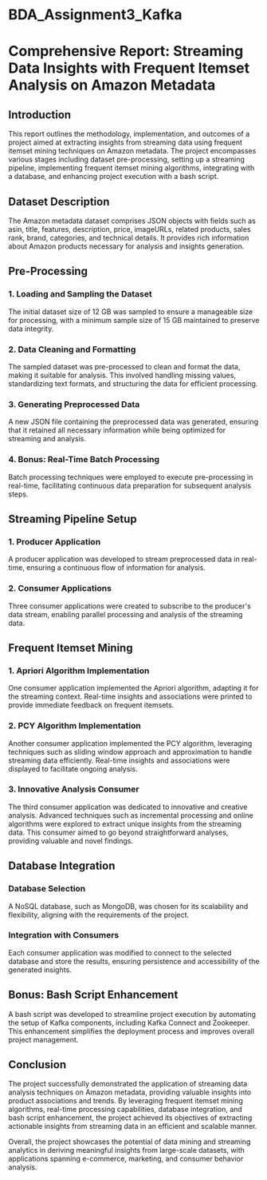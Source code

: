 # BDA_Assignment3_Kafka

# Comprehensive Report: Streaming Data Insights with Frequent Itemset Analysis on Amazon Metadata

## Introduction
This report outlines the methodology, implementation, and outcomes of a project aimed at extracting insights from streaming data using frequent itemset mining techniques on Amazon metadata. The project encompasses various stages including dataset pre-processing, setting up a streaming pipeline, implementing frequent itemset mining algorithms, integrating with a database, and enhancing project execution with a bash script.

## Dataset Description
The Amazon metadata dataset comprises JSON objects with fields such as asin, title, features, description, price, imageURLs, related products, sales rank, brand, categories, and technical details. It provides rich information about Amazon products necessary for analysis and insights generation.

## Pre-Processing
### 1. Loading and Sampling the Dataset
The initial dataset size of 12 GB was sampled to ensure a manageable size for processing, with a minimum sample size of 15 GB maintained to preserve data integrity.

### 2. Data Cleaning and Formatting
The sampled dataset was pre-processed to clean and format the data, making it suitable for analysis. This involved handling missing values, standardizing text formats, and structuring the data for efficient processing.

### 3. Generating Preprocessed Data
A new JSON file containing the preprocessed data was generated, ensuring that it retained all necessary information while being optimized for streaming and analysis.

### 4. Bonus: Real-Time Batch Processing
Batch processing techniques were employed to execute pre-processing in real-time, facilitating continuous data preparation for subsequent analysis steps.

## Streaming Pipeline Setup
### 1. Producer Application
A producer application was developed to stream preprocessed data in real-time, ensuring a continuous flow of information for analysis.

### 2. Consumer Applications
Three consumer applications were created to subscribe to the producer's data stream, enabling parallel processing and analysis of the streaming data.

## Frequent Itemset Mining
### 1. Apriori Algorithm Implementation
One consumer application implemented the Apriori algorithm, adapting it for the streaming context. Real-time insights and associations were printed to provide immediate feedback on frequent itemsets.

### 2. PCY Algorithm Implementation
Another consumer application implemented the PCY algorithm, leveraging techniques such as sliding window approach and approximation to handle streaming data efficiently. Real-time insights and associations were displayed to facilitate ongoing analysis.

### 3. Innovative Analysis Consumer
The third consumer application was dedicated to innovative and creative analysis. Advanced techniques such as incremental processing and online algorithms were explored to extract unique insights from the streaming data. This consumer aimed to go beyond straightforward analyses, providing valuable and novel findings.

## Database Integration
### Database Selection
A NoSQL database, such as MongoDB, was chosen for its scalability and flexibility, aligning with the requirements of the project.

### Integration with Consumers
Each consumer application was modified to connect to the selected database and store the results, ensuring persistence and accessibility of the generated insights.

## Bonus: Bash Script Enhancement
A bash script was developed to streamline project execution by automating the setup of Kafka components, including Kafka Connect and Zookeeper. This enhancement simplifies the deployment process and improves overall project management.

## Conclusion
The project successfully demonstrated the application of streaming data analysis techniques on Amazon metadata, providing valuable insights into product associations and trends. By leveraging frequent itemset mining algorithms, real-time processing capabilities, database integration, and bash script enhancement, the project achieved its objectives of extracting actionable insights from streaming data in an efficient and scalable manner.

Overall, the project showcases the potential of data mining and streaming analytics in deriving meaningful insights from large-scale datasets, with applications spanning e-commerce, marketing, and consumer behavior analysis.
